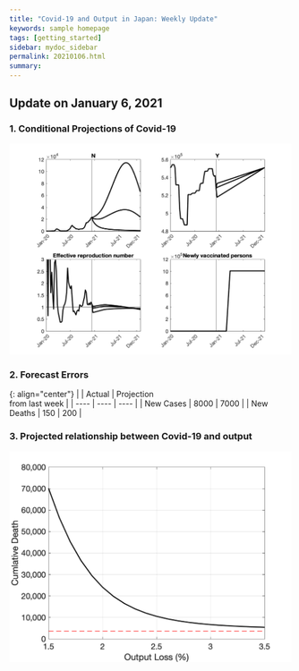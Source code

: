 ```yaml
---
title: "Covid-19 and Output in Japan: Weekly Update"
keywords: sample homepage
tags: [getting_started]
sidebar: mydoc_sidebar
permalink: 20210106.html
summary:
---
```


## Update on January 6, 2021

### 1. Conditional Projections of Covid-19

![Projection](./images/20210106/VariablesProjection.png)

### 2. Forecast Errors

{: align="center"}
|    | Actual |  Projection<br> from last week |
| ---- | ---- | ---- |
| New Cases |  8000  |  7000  |
| New Deaths |  150  |  200  |

### 3. Projected relationship between Covid-19 and output

![Projection](./images/20210106/BaselineTradeoff.png)
